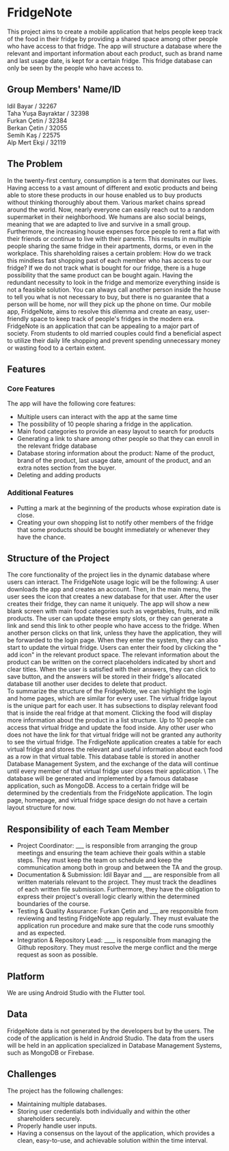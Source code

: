 # FridgeNote
This project aims to create a mobile application that helps people keep track of the food in their fridge by providing a shared space among other people who have access to that fridge. The app will structure a database where the relevant and important information about each product, such as brand name and last usage date, is kept for a certain fridge. This fridge database can only be seen by the people who have access to.
## Group Members' Name/ID
Idil Bayar / 32267 \
Taha Yuşa Bayraktar / 32398\
Furkan Çetin / 32384 \
Berkan Çetin / 32055 \
Semih Kaş / 22575 \
Alp Mert Ekşi / 32119 

## The Problem
In the twenty-first century, consumption is a term that dominates our lives. Having access to a vast amount of different and exotic products and being able to store these products in our house enabled us to buy products without thinking thoroughly about them. Various market chains spread around the world. Now, nearly everyone can easily reach out to a random supermarket in their neighborhood. We humans are also social beings, meaning that we are adapted to live and survive in a small group. Furthermore, the increasing house expenses force people to rent a flat with their friends or continue to live with their parents. This results in multiple people sharing the same fridge in their apartments, dorms, or even in the workplace. This shareholding raises a certain problem: How do we track this mindless fast shopping past of each member who has access to our fridge? If we do not track what is bought for our fridge, there is a huge possibility that the same product can be bought again. Having the redundant necessity to look in the fridge and memorize everything inside is not a feasible solution. You can always call another person inside the house to tell you what is not necessary to buy, but there is no guarantee that a person will be home, nor will they pick up the phone on time. Our mobile app, FridgeNote, aims to resolve this dilemma and create an easy, user-friendly space to keep track of people's fridges in the modern era. FridgeNote is an application that can be appealing to a major part of society. From students to old married couples could find a beneficial aspect to utilize their daily life shopping and prevent spending unnecessary money or wasting food to a certain extent. 

## Features
### Core Features 
The app will have the following core features:
- Multiple users can interact with the app at the same time
- The possibility of 10 people sharing a fridge in the application.
- Main food categories to provide an easy layout to search for products
- Generating a link to share among other people so that they can enroll in the relevant fridge database
- Database storing information about the product: Name of the product, brand of the product, last usage date, amount of the product, and an extra notes section from the buyer.
- Deleting and adding products

### Additional Features
- Putting a mark at the beginning of the products whose expiration date is close.
- Creating your own shopping list to notify other members of the fridge that some products should be bought immediately or whenever they have the chance.

## Structure of the Project
The core functionality of the project lies in the dynamic database where users can interact. The FridgeNote usage logic will be the following: A user downloads the app and creates an account. Then, in the main menu, the user sees the icon that creates a new database for that user. After the user creates their fridge, they can name it uniquely. The app will show a new blank screen with main food categories such as vegetables, fruits, and milk products. The user can update these empty slots, or they can generate a link and send this link to other people who have access to the fridge. When another person clicks on that link, unless they have the application, they will be forwarded to the login page. When they enter the system, they can also start to update the virtual fridge. Users can enter their food by clicking the " add icon" in the relevant product space. The relevant information about the product can be written on the correct placeholders indicated by short and clear titles. When the user is satisfied with their answers, they can click to save button, and the answers will be stored in their fridge's allocated database till another user decides to delete that product. \
To summarize the structure of the FridgeNote, we can highlight the login and home pages, which are similar for every user. The virtual fridge layout  is the unique part for each user. It has subsections to display relevant food that is inside the real fridge at that moment. Clicking the food will display more information about the product in a list structure. Up to 10 people can access that virtual fridge and update the food inside. Any other user who does not have the link for that virtual fridge will not be granted any authority to see the virtual fridge. The FrdigeNote application creates a table for each virtual fridge and stores the relevant and useful information about each food as a row in that virtual table. This database table is stored in another Database Management System, and the exchange of the data will continue until every member of that virtual fridge user closes their application. \ 
The database will be generated and implemented by a famous database application, such as MongoDB. Access to a certain fridge will be determined by the credentials from the FridgeNote application. The login page, homepage, and virtual fridge space design do not have a certain layout structure for now. 
## Responsibility of each Team Member
- Project Coordinator: ___ is responsible from arranging the group meetings and ensuring the team achieve their goals within a stable steps. They must keep the team on schedule and keep the communication among both in group and between the TA and the group.
- Documentation & Submission: İdil Bayar and ___ are responsible from all written materials relevant to the project. They must track the deadlines of each written file submission. Furthermore, they have the obligation to express their project's overall logic clearly within the determined boundaries of the course.
- Testing & Quality Assurance: Furkan Çetin and ___ are responsible from reviewing and testing FridgeNote app regularly. They  must evaluate the application run procedure and make sure that the code runs smoothly and as expected.
- Integration & Repository Lead: ____ is responsible from managing the Github repository. They must resolve the merge conflict and the merge request as soon as possible.
## Platform
We are using Android Studio with the Flutter tool.
## Data
FridgeNote data is not generated by the developers but by the users. The code of the application is held in Android Studio. The data from the users will be held in an application specialized in Database Management Systems, such as MongoDB or Firebase.
## Challenges
The project has the following challenges:
- Maintaining multiple databases.
- Storing user credentials both individually and within the other shareholders securely.
- Properly handle user inputs.
- Having a consensus on the layout of the application, which provides a clean, easy-to-use, and achievable solution within the time interval.
